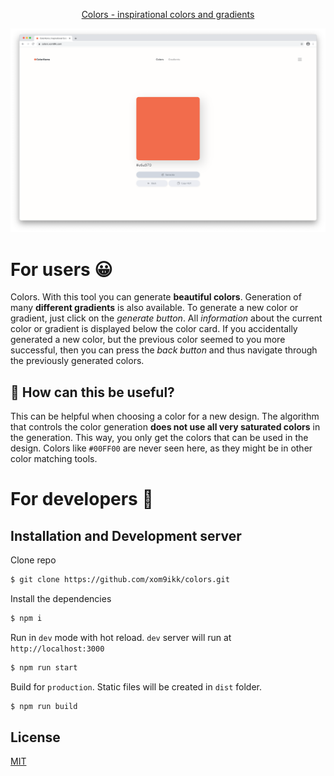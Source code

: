 <p align="center">
  <a href='https://colors.xom9ik.com'>Colors - inspirational colors and gradients</a>
</p>
<p align="center"><img src='https://github.com/xom9ikk/colors/raw/master/screenshots/main.png' alt='Colors Screenshot' aria-label='colors.xom9ik.com' /></p>

# For users 😀
Colors. With this tool you can generate **beautiful colors**. 
Generation of many **different gradients** is also available. 
To generate a new color or gradient, just click on the *generate button*. 
All *information* about the current color or gradient is displayed below the color card. 
If you accidentally generated a new color, but the previous color seemed to you more successful, then you can press the *back button* and thus navigate through the previously generated colors.

## 🧲 How can this be useful?
This can be helpful when choosing a color for a new design.
The algorithm that controls the color generation **does not use all very saturated colors** in the generation.
This way, you only get the colors that can be used in the design.
Colors like `#00FF00` are never seen here, as they might be in other color matching tools.

# For developers 🤔

## Installation and Development server

Clone repo
```bash
$ git clone https://github.com/xom9ikk/colors.git
```

Install the dependencies
```bash
$ npm i
```

Run in `dev` mode with hot reload. `dev` server will run at `http://localhost:3000`
```bash
$ npm run start
```

Build for `production`. Static files will be created in `dist` folder.
```bash
$ npm run build
```

## License

[MIT](LICENSE.md)
